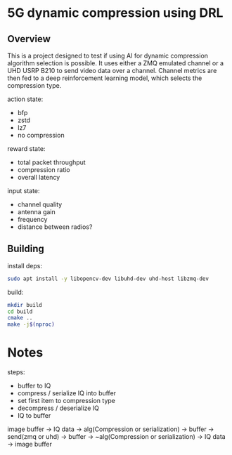 # 5G dynamic compression using DRL

## Overview
This is a project designed to test if using AI for dynamic compression algorithm selection is possible. It uses either a ZMQ emulated channel or a UHD USRP B210 to send video data over a channel. Channel metrics are then fed to a deep reinforcement learning model, which selects the compression type.

action state:
- bfp
- zstd
- lz7
- no compression

reward state:
- total packet throughput
- compression ratio
- overall latency

input state:
- channel quality
- antenna gain
- frequency
- distance between radios?


## Building

install deps:
```bash
sudo apt install -y libopencv-dev libuhd-dev uhd-host libzmq-dev
```

build:
```bash
mkdir build
cd build
cmake ..
make -j$(nproc)
```

# Notes

steps:
- buffer to IQ
- compress / serialize IQ into buffer
- set first item to compression type
- decompress / deserialize IQ
- IQ to buffer

image buffer -> IQ data -> alg(Compression or serialization) -> buffer -> send(zmq or uhd) -> buffer -> ~alg(Compression or serialization) -> IQ data -> image buffer
